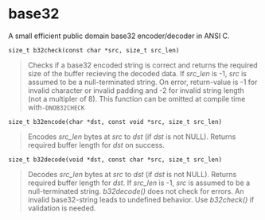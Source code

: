 # base32
A small efficient public domain base32 encoder/decoder in ANSI C.

```
size_t b32check(const char *src, size_t src_len)
```
> Checks if a base32 encoded string is correct and returns the required size of the buffer recieving the decoded data. If *src_len* is -1, *src* is assumed to be a null-terminated string. On error, return-value is -1 for invalid character or invalid padding and -2 for invalid string length (not a multipler of 8). This function can be omitted at compile time with`-DNOB32CHECK`

```
size_t b32encode(char *dst, const void *src, size_t src_len)
```
> Encodes *src_len* bytes at *src* to *dst* (if *dst* is not NULL). Returns required buffer length for *dst* on success.

```
size_t b32decode(void *dst, const char *src, size_t src_len)
```
> Decodes *src_len* bytes at *src* to *dst* (if *dst* is not NULL). Returns required buffer length for *dst*. If *src_len* is -1, *src* is assumed to be a null-terminated string.
> *b32decode()* does not check for errors. An invalid base32-string leads to undefined behavior. Use *b32check()* if validation is needed.

